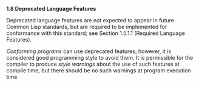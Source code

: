 **1.8 Deprecated Language Features** 

Deprecated language features are not expected to appear in future Common Lisp standards, but are required to be implemented for conformance with this standard; see Section 1.5.1.1 (Required Language Features). 

*Conforming programs* can use deprecated features; however, it is considered good programming style to avoid them. It is permissible for the compiler to produce *style warnings* about the use of such features at compile time, but there should be no such warnings at program execution time. 

